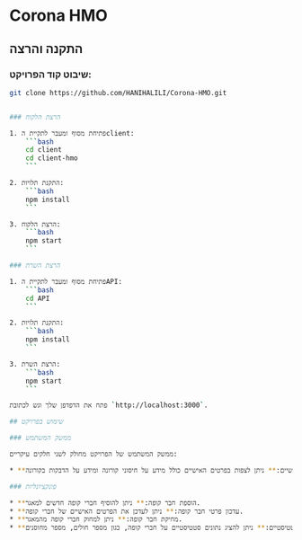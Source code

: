 
# Corona HMO

## התקנה והרצה

### שיבוט קוד הפרויקט:

```bash
git clone https://github.com/HANIHALILI/Corona-HMO.git


### הרצת הלקוח

1. פתיחת מסוף ומעבר לתקיית הclient:
    ```bash
    cd client
    cd client-hmo
    ```

2. התקנת תלויות:
    ```bash
    npm install
    ```

3. הרצת הלקוח:
    ```bash
    npm start
    ```

### הרצת השרת

1. פתיחת מסוף ומעבר לתקיית הAPI:
    ```bash
    cd API
    ```

2. התקנת תלויות:
    ```bash
    npm install
    ```

3. הרצת השרת:
    ```bash
    npm start
    ```

פתח את הדפדפן שלך וגש לכתובת `http://localhost:3000`.

## שימוש בפרויקט

### ממשק המשתמש

ממשק המשתמש של הפרויקט מחולק לשני חלקים עיקריים:

* **פרטים אישיים:** ניתן לצפות בפרטים האישיים כולל מידע על חיסוני קורונה ומידע על הדבקות בקורונה.

### פונקציונליות

* **הוספת חבר קופה:** ניתן להוסיף חברי קופה חדשים למאגר.
* **עדכון פרטי חבר קופה:** ניתן לעדכן את הפרטים האישיים של חברי קופה.
* **מחיקת חבר קופה:** ניתן למחוק חברי קופה מהמאגר.
* **הצגת נתונים סטטיסטיים:** ניתן להציג נתונים סטטיסטיים על חברי קופה, כגון מספר חולים, מספר מחוסנים.
```

